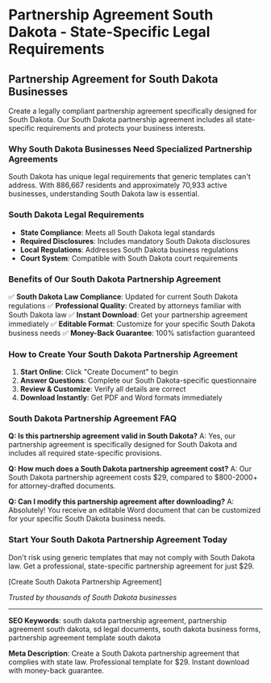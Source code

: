 # Partnership Agreement South Dakota - State-Specific Legal Requirements

## Partnership Agreement for South Dakota Businesses

Create a legally compliant partnership agreement specifically designed for South Dakota. Our South Dakota partnership agreement includes all state-specific requirements and protects your business interests.

### Why South Dakota Businesses Need Specialized Partnership Agreements

South Dakota has unique legal requirements that generic templates can't address. With 886,667 residents and approximately 70,933 active businesses, understanding South Dakota law is essential.

### South Dakota Legal Requirements

- **State Compliance**: Meets all South Dakota legal standards
- **Required Disclosures**: Includes mandatory South Dakota disclosures
- **Local Regulations**: Addresses South Dakota business regulations
- **Court System**: Compatible with South Dakota court requirements

### Benefits of Our South Dakota Partnership Agreement

✅ **South Dakota Law Compliance**: Updated for current South Dakota regulations
✅ **Professional Quality**: Created by attorneys familiar with South Dakota law
✅ **Instant Download**: Get your partnership agreement immediately
✅ **Editable Format**: Customize for your specific South Dakota business needs
✅ **Money-Back Guarantee**: 100% satisfaction guaranteed

### How to Create Your South Dakota Partnership Agreement

1. **Start Online**: Click "Create Document" to begin
2. **Answer Questions**: Complete our South Dakota-specific questionnaire
3. **Review & Customize**: Verify all details are correct
4. **Download Instantly**: Get PDF and Word formats immediately

### South Dakota Partnership Agreement FAQ

**Q: Is this partnership agreement valid in South Dakota?**
A: Yes, our partnership agreement is specifically designed for South Dakota and includes all required state-specific provisions.

**Q: How much does a South Dakota partnership agreement cost?**
A: Our South Dakota partnership agreement costs $29, compared to $800-2000+ for attorney-drafted documents.

**Q: Can I modify this partnership agreement after downloading?**
A: Absolutely! You receive an editable Word document that can be customized for your specific South Dakota business needs.

### Start Your South Dakota Partnership Agreement Today

Don't risk using generic templates that may not comply with South Dakota law. Get a professional, state-specific partnership agreement for just $29.

[Create South Dakota Partnership Agreement]

_Trusted by thousands of South Dakota businesses_

---

**SEO Keywords**: south dakota partnership agreement, partnership agreement south dakota, sd legal documents, south dakota business forms, partnership agreement template south dakota

**Meta Description**: Create a South Dakota partnership agreement that complies with state law. Professional template for $29. Instant download with money-back guarantee.
